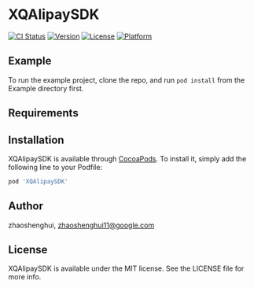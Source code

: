 # XQAlipaySDK

[![CI Status](https://img.shields.io/travis/zhaoshenghui/XQAlipaySDK.svg?style=flat)](https://travis-ci.org/zhaoshenghui/XQAlipaySDK)
[![Version](https://img.shields.io/cocoapods/v/XQAlipaySDK.svg?style=flat)](https://cocoapods.org/pods/XQAlipaySDK)
[![License](https://img.shields.io/cocoapods/l/XQAlipaySDK.svg?style=flat)](https://cocoapods.org/pods/XQAlipaySDK)
[![Platform](https://img.shields.io/cocoapods/p/XQAlipaySDK.svg?style=flat)](https://cocoapods.org/pods/XQAlipaySDK)

## Example

To run the example project, clone the repo, and run `pod install` from the Example directory first.

## Requirements

## Installation

XQAlipaySDK is available through [CocoaPods](https://cocoapods.org). To install
it, simply add the following line to your Podfile:

```ruby
pod 'XQAlipaySDK'
```

## Author

zhaoshenghui, zhaoshenghui11@google.com

## License

XQAlipaySDK is available under the MIT license. See the LICENSE file for more info.
